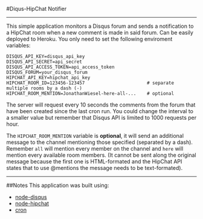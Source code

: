 #Diqus-HipChat Notifier
***
This simple application monitors a Disqus forum and sends a notification to a HipChat room when a new comment is made in said forum. Can be easily deployed to Heroku. You only need to set the following enviroment variables:

```
DISQUS_API_KEY=disqus_api_key
DISQUS_API_SECRET=api_secret
DISQUS_API_ACCESS_TOKEN=api_access_token
DISQUS_FORUM=your_disqus_forum
HIPCHAT_API_KEY=hipchat_api_key
HIPCHAT_ROOM_ID=123456-123457                       # separate multiple rooms by a dash (-)
HIPCHAT_ROOM_MENTION=JonathanWiesel-here-all-...    # optional
```

The server will request every 10 seconds the comments from the forum that have been created since the last cron run. You could change the interval to a smaller value but remember that Disqus API is limited to 1000 requests per hour.

The `HIPCHAT_ROOM_MENTION` variable is **optional**, it will send an additional message to the channel mentioning those specified (separated by a dash). Remember `all` will mention every member on the channel and `here` will mention every available room members.
(It cannot be sent along the original message because the first one is HTML-formated and the HipChat API states that to use @mentions the message needs to be text-formated).

***

##Notes
This application was built using:
* [node-disqus](https://github.com/hay/node-disqus)
* [node-hipchat](https://github.com/nkohari/node-hipchat)
* [cron](https://github.com/ncb000gt/node-cron)

